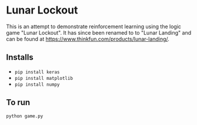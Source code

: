 # Lunar Lockout

This is an attempt to demonstrate reinforcement learning
using the logic game "Lunar Lockout".
It has since been renamed to to "Lunar Landing" and
can be found at <https://www.thinkfun.com/products/lunar-landing/>.

## Installs

- `pip install keras`
- `pip install matplotlib`
- `pip install numpy`

## To run

`python game.py`
